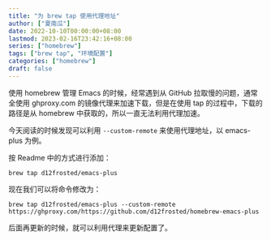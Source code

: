 ```yaml
---
title: "为 brew tap 使用代理地址"
author: ["夏南瓜"]
date: 2022-10-10T00:00:00+08:00
lastmod: 2023-02-16T23:42:16+08:00
series: ["homebrew"]
tags: ["brew tap", "环境配置"]
categories: ["homebrew"]
draft: false
---
```


使用 homebrew 管理 Emacs 的时候，经常遇到从 GitHub 拉取慢的问题，通常全使用 ghproxy.com 的镜像代理来加速下载，但是在使用 tap 的过程中，下载的路径是从 homebrew 中获取的，所以一直无法利用代理加速。

今天阅读的时候发现可以利用 `--custom-remote` 来使用代理地址，以 emacs-plus 为例。

按 Readme 中的方式进行添加：

```shell
brew tap d12frosted/emacs-plus
```

现在我们可以将命令修改为：

```shell
brew tap d12frosted/emacs-plus --custom-remote https://ghproxy.com/https://github.com/d12frosted/homebrew-emacs-plus
```

后面再更新的时候，就可以利用代理来更新配置了。
